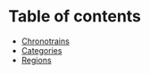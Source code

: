 # Table of contents

* [Chronotrains](README.md)
* [Categories](categories.md)
* [Regions](regions.md)